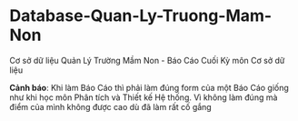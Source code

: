 # Database-Quan-Ly-Truong-Mam-Non
Cơ sở dữ liệu Quản Lý Trường Mầm Non - Báo Cáo Cuối Kỳ môn Cơ sở dữ liệu

**Cảnh báo**: Khi làm Báo Cáo thì phải làm đúng form của một Báo Cáo giống như khi học môn Phân tích và Thiết kế Hệ thống. Vì không làm đúng mà điểm của mình không được cao dù đã làm rất cố gắng
